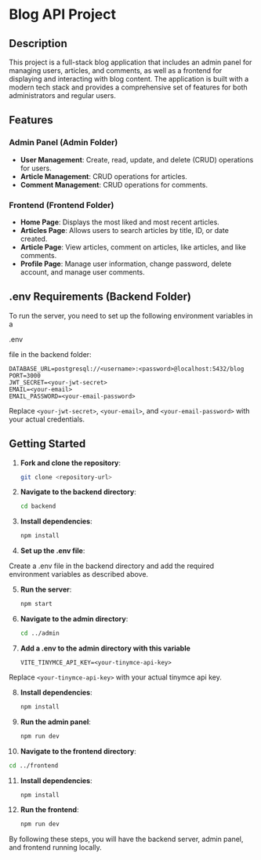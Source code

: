 # Blog API Project

## Description

This project is a full-stack blog application that includes an admin panel for managing users, articles, and comments, as well as a frontend for displaying and interacting with blog content. The application is built with a modern tech stack and provides a comprehensive set of features for both administrators and regular users.

## Features

### Admin Panel (Admin Folder)

- **User Management**: Create, read, update, and delete (CRUD) operations for users.
- **Article Management**: CRUD operations for articles.
- **Comment Management**: CRUD operations for comments.

### Frontend (Frontend Folder)

- **Home Page**: Displays the most liked and most recent articles.
- **Articles Page**: Allows users to search articles by title, ID, or date created.
- **Article Page**: View articles, comment on articles, like articles, and like comments.
- **Profile Page**: Manage user information, change password, delete account, and manage user comments.

## .env Requirements (Backend Folder)

To run the server, you need to set up the following environment variables in a

.env

file in the backend folder:

```properties
DATABASE_URL=postgresql://<username>:<password>@localhost:5432/blog
PORT=3000
JWT_SECRET=<your-jwt-secret>
EMAIL=<your-email>
EMAIL_PASSWORD=<your-email-password>
```

Replace `<your-jwt-secret>`, `<your-email>`, and `<your-email-password>` with your actual credentials.

## Getting Started

1. **Fork and clone the repository**:

   ```sh
   git clone <repository-url>
   ```

2. **Navigate to the backend directory**:

   ```sh
   cd backend
   ```

3. **Install dependencies**:

   ```sh
   npm install
   ```

4. **Set up the .env file**:

Create a .env file in the backend directory and add the required environment variables as described above.

5.  **Run the server**:

    ```sh
    npm start
    ```

6.  **Navigate to the admin directory**:

    ```sh
    cd ../admin
    ```

7.  **Add a .env to the admin directory with this variable**

        VITE_TINYMCE_API_KEY=<your-tinymce-api-key>

Replace `<your-tinymce-api-key>` with your actual tinymce api key.

8. **Install dependencies**:

   ```sh
   npm install
   ```

9. **Run the admin panel**:

   ```sh
   npm run dev
   ```

10. **Navigate to the frontend directory**:

```sh
cd ../frontend
```

11. **Install dependencies**:

    ```sh
    npm install
    ```

12. **Run the frontend**:
    ```sh
    npm run dev
    ```

By following these steps, you will have the backend server, admin panel, and frontend running locally.
